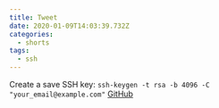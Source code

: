 ```yaml
---
title: Tweet
date: 2020-01-09T14:03:39.732Z
categories:
  - shorts
tags:
  - ssh
---
```

Create a save SSH key: `ssh-keygen -t rsa -b 4096 -C "your_email@example.com"` [GitHub](https://help.github.com/en/github/authenticating-to-github/generating-a-new-ssh-key-and-adding-it-to-the-ssh-agent)

